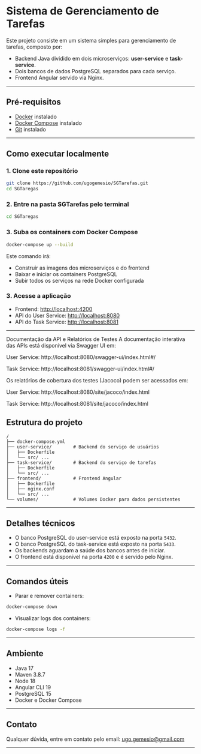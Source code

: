 # Sistema de Gerenciamento de Tarefas

Este projeto consiste em um sistema simples para gerenciamento de tarefas, composto por:

- Backend Java dividido em dois microserviços: **user-service** e **task-service**.
- Dois bancos de dados PostgreSQL separados para cada serviço.
- Frontend Angular servido via Nginx.

---

## Pré-requisitos

- [Docker](https://docs.docker.com/get-docker/) instalado
- [Docker Compose](https://docs.docker.com/compose/install/) instalado
- [Git](https://git-scm.com/downloads) instalado

---

## Como executar localmente

### 1. Clone este repositório

```bash
git clone https://github.com/ugogemesio/SGTarefas.git
cd SGTaregas
```

### 2. Entre na pasta SGTarefas pelo terminal

```bash
cd SGTaregas
```


### 3. Suba os containers com Docker Compose

```bash
docker-compose up --build
```

Este comando irá:

- Construir as imagens dos microserviços e do frontend
- Baixar e iniciar os containers PostgreSQL
- Subir todos os serviços na rede Docker configurada

### 3. Acesse a aplicação

- Frontend: [http://localhost:4200](http://localhost:4200)
- API do User Service: [http://localhost:8080](http://localhost:8080)
- API do Task Service: [http://localhost:8081](http://localhost:8081)

---

Documentação da API e Relatórios de Testes
A documentação interativa das APIs está disponível via Swagger UI em:

User Service: http://localhost:8080/swagger-ui/index.html#/

Task Service: http://localhost:8081/swagger-ui/index.html#/

Os relatórios de cobertura dos testes (Jacoco) podem ser acessados em:

User Service: http://localhost:8080/site/jacoco/index.html

Task Service: http://localhost:8081/site/jacoco/index.html


## Estrutura do projeto

```
/
├── docker-compose.yml
├── user-service/        # Backend do serviço de usuários
│   ├── Dockerfile
│   └── src/ ...
├── task-service/        # Backend do serviço de tarefas
│   ├── Dockerfile
│   └── src/ ...
├── frontend/            # Frontend Angular
│   ├── Dockerfile
│   ├── nginx.conf
│   └── src/ ...
└── volumes/             # Volumes Docker para dados persistentes
```

---

## Detalhes técnicos

- O banco PostgreSQL do user-service está exposto na porta `5432`.
- O banco PostgreSQL do task-service está exposto na porta `5433`.
- Os backends aguardam a saúde dos bancos antes de iniciar.
- O frontend está disponível na porta `4200` e é servido pelo Nginx.

---

## Comandos úteis

- Parar e remover containers:

```bash
docker-compose down
```

- Visualizar logs dos containers:

```bash
docker-compose logs -f
```

---

## Ambiente

- Java 17
- Maven 3.8.7
- Node 18
- Angular CLI 19
- PostgreSQL 15
- Docker e Docker Compose

---

## Contato

Qualquer dúvida, entre em contato pelo email: ugo.gemesio@gmail.com

---
